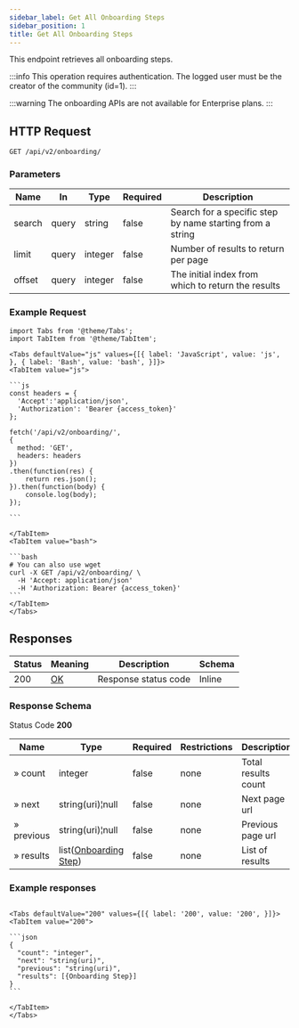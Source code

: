 ```yaml
---
sidebar_label: Get All Onboarding Steps
sidebar_position: 1
title: Get All Onboarding Steps
---
```


This endpoint retrieves all onboarding steps.

:::info
This operation requires authentication. The logged user must be the creator of the community (id=1).
:::

:::warning
The onboarding APIs are not available for Enterprise plans.
:::

## HTTP Request

`GET /api/v2/onboarding/`

### Parameters

| Name   | In    | Type    | Required | Description                                               |
|--------|-------|---------|----------|-----------------------------------------------------------|
| search | query | string  | false    | Search for a specific step by name starting from a string |
| limit  | query | integer | false    | Number of results to return per page                      |
| offset | query | integer | false    | The initial index from which to return the results        |

### Example Request

````mdx-code-block
import Tabs from '@theme/Tabs';
import TabItem from '@theme/TabItem';

<Tabs defaultValue="js" values={[{ label: 'JavaScript', value: 'js', }, { label: 'Bash', value: 'bash', }]}>
<TabItem value="js">

```js
const headers = {
  'Accept':'application/json',
  'Authorization': 'Bearer {access_token}'
};

fetch('/api/v2/onboarding/',
{
  method: 'GET',
  headers: headers
})
.then(function(res) {
    return res.json();
}).then(function(body) {
    console.log(body);
});

```

</TabItem>
<TabItem value="bash">

```bash
# You can also use wget
curl -X GET /api/v2/onboarding/ \
  -H 'Accept: application/json'
  -H 'Authorization: Bearer {access_token}'
```
</TabItem>
</Tabs>
````

## Responses

| Status | Meaning                                                 | Description          | Schema |
|--------|---------------------------------------------------------|----------------------|--------|
| 200    | [OK](https://tools.ietf.org/html/rfc7231#section-6.3.1) | Response status code | Inline |

### Response Schema

Status Code **200**

| Name       | Type                                                                   | Required | Restrictions | Description         |
|------------|------------------------------------------------------------------------|----------|--------------|---------------------|
| » count    | integer                                                                | false    | none         | Total results count |
| » next     | string(uri)¦null                                                       | false    | none         | Next page url       |
| » previous | string(uri)¦null                                                       | false    | none         | Previous page url   |
| » results  | list([Onboarding Step](/docs/apireference/v2/schemas/onboarding_step)) | false    | none         | List of results     |

### Example responses

````mdx-code-block

<Tabs defaultValue="200" values={[{ label: '200', value: '200', }]}>
<TabItem value="200">

```json
{
  "count": "integer",
  "next": "string(uri)",
  "previous": "string(uri)",
  "results": [{Onboarding Step}]
}
```

</TabItem>
</Tabs>
````
